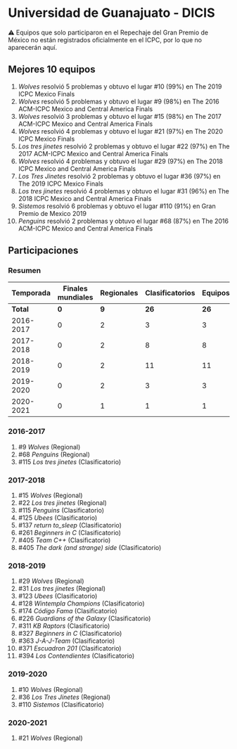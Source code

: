 ---
---

# Universidad de Guanajuato - DICIS

:warning: Equipos que solo participaron en el Repechaje del Gran Premio de México no están registrados oficialmente en el ICPC, por lo que no aparecerán aquí.

## Mejores 10 equipos

1. _Wolves_ resolvió 5 problemas y obtuvo el lugar #10 (99%) en The 2019 ICPC Mexico Finals
1. _Wolves_ resolvió 5 problemas y obtuvo el lugar #9 (98%) en The 2016 ACM-ICPC Mexico and Central America Finals
1. _Wolves_ resolvió 3 problemas y obtuvo el lugar #15 (98%) en The 2017 ACM-ICPC Mexico and Central America Finals
1. _Wolves_ resolvió 4 problemas y obtuvo el lugar #21 (97%) en The 2020 ICPC Mexico Finals
1. _Los tres jinetes_ resolvió 2 problemas y obtuvo el lugar #22 (97%) en The 2017 ACM-ICPC Mexico and Central America Finals
1. _Wolves_ resolvió 4 problemas y obtuvo el lugar #29 (97%) en The 2018 ICPC Mexico and Central America Finals
1. _Los Tres Jinetes_ resolvió 2 problemas y obtuvo el lugar #36 (97%) en The 2019 ICPC Mexico Finals
1. _Los tres jinetes_ resolvió 4 problemas y obtuvo el lugar #31 (96%) en The 2018 ICPC Mexico and Central America Finals
1. _Sistemos_ resolvió 6 problemas y obtuvo el lugar #110 (91%) en Gran Premio de Mexico 2019
1. _Penguins_ resolvió 2 problemas y obtuvo el lugar #68 (87%) en The 2016 ACM-ICPC Mexico and Central America Finals

## Participaciones

### Resumen

| Temporada | Finales mundiales | Regionales | Clasificatorios | Equipos |
| --- | --- | --- | --- | --- |
| **Total** | **0** | **9** | **26** | **26** |
| 2016-2017 | 0 | 2 | 3 | 3 |
| 2017-2018 | 0 | 2 | 8 | 8 |
| 2018-2019 | 0 | 2 | 11 | 11 |
| 2019-2020 | 0 | 2 | 3 | 3 |
| 2020-2021 | 0 | 1 | 1 | 1 |

### 2016-2017

1. #9 _Wolves_ (Regional)
1. #68 _Penguins_ (Regional)
1. #115 _Los tres jinetes_ (Clasificatorio)

### 2017-2018

1. #15 _Wolves_ (Regional)
1. #22 _Los tres jinetes_ (Regional)
1. #115 _Penguins_ (Clasificatorio)
1. #125 _Ubees_ (Clasificatorio)
1. #137 _return to_sleep_ (Clasificatorio)
1. #261 _Beginners in C_ (Clasificatorio)
1. #405 _Team C++_ (Clasificatorio)
1. #405 _The dark (and strange) side_ (Clasificatorio)

### 2018-2019

1. #29 _Wolves_ (Regional)
1. #31 _Los tres jinetes_ (Regional)
1. #123 _Ubees_ (Clasificatorio)
1. #128 _Wintempla Champions_ (Clasificatorio)
1. #174 _Código Fama_ (Clasificatorio)
1. #226 _Guardians of the Galaxy_ (Clasificatorio)
1. #311 _KB Raptors_ (Clasificatorio)
1. #327 _Beginners in C_ (Clasificatorio)
1. #363 _J-A-J-Team_ (Clasificatorio)
1. #371 _Escuadron 201_ (Clasificatorio)
1. #394 _Los Contendientes_ (Clasificatorio)

### 2019-2020

1. #10 _Wolves_ (Regional)
1. #36 _Los Tres Jinetes_ (Regional)
1. #110 _Sistemos_ (Clasificatorio)

### 2020-2021

1. #21 _Wolves_ (Regional)



